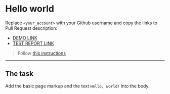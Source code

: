 # Hello world
Replace `<your_account>` with your Github username and copy the links to Pull Request description:
- [DEMO LINK](https://<Viiktorrr>.github.io/layout_hello-world/)
- [TEST REPORT LINK](https://<Viiktorrr>.github.io/layout_hello-world/report/html_report/)

> Follow [this instructions](https://mate-academy.github.io/layout_task-guideline/#how-to-solve-the-layout-tasks-on-github)
___

## The task
Add the basic page markup and the text `Hello, world!` into the body.
